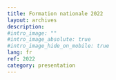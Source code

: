 ```yaml
---
title: Formation nationale 2022
layout: archives
description:
#intro_image: ""
#intro_image_absolute: true
#intro_image_hide_on_mobile: true
lang: fr
ref: 2022
category: presentation
---
```

